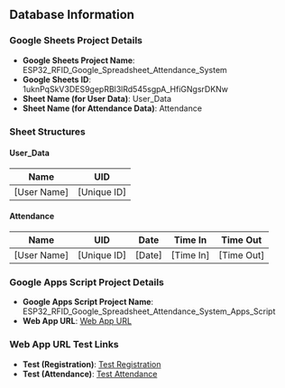 ## Database Information  

### Google Sheets Project Details  
- **Google Sheets Project Name**: ESP32_RFID_Google_Spreadsheet_Attendance_System  
- **Google Sheets ID**: 1uknPqSkV3DES9gepRBl3lRd545sgpA_HfiGNgsrDKNw  
- **Sheet Name (for User Data)**: User_Data  
- **Sheet Name (for Attendance Data)**: Attendance  

### Sheet Structures  
#### **User_Data**  
| Name | UID |  
|------|-----|  
| [User Name] | [Unique ID] |  

#### **Attendance**  
| Name | UID | Date | Time In | Time Out |  
|------|-----|------|---------|----------|  
| [User Name] | [Unique ID] | [Date] | [Time In] | [Time Out] |  

### Google Apps Script Project Details  
- **Google Apps Script Project Name**: ESP32_RFID_Google_Spreadsheet_Attendance_System_Apps_Script  
- **Web App URL**: [Web App URL](https://script.google.com/macros/s/AKfycbwGi_K0oOn4lfJ0vwEcXTJDHAhcqv89LqGmP_DBH6P2QU4Zpvga2Sf8KwOmTXTe3x9raQ/exec)  

### Web App URL Test Links  
- **Test (Registration)**: [Test Registration](https://script.google.com/macros/s/AKfycbwGi_K0oOn4lfJ0vwEcXTJDHAhcqv89LqGmP_DBH6P2QU4Zpvga2Sf8KwOmTXTe3x9raQ/exec?sts=reg&uid=A01)  
- **Test (Attendance)**: [Test Attendance](https://script.google.com/macros/s/AKfycbwGi_K0oOn4lfJ0vwEcXTJDHAhcqv89LqGmP_DBH6P2QU4Zpvga2Sf8KwOmTXTe3x9raQ/exec?sts=atc&uid=A01)